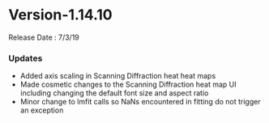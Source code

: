 # Version-1.14.10

Release Date : 7/3/19

### Updates
- Added axis scaling in Scanning Diffraction heat heat maps
- Made cosmetic changes to the Scanning Diffraction heat map UI including changing
  the default font size and aspect ratio
- Minor change to lmfit calls so NaNs encountered in fitting do not trigger an exception
